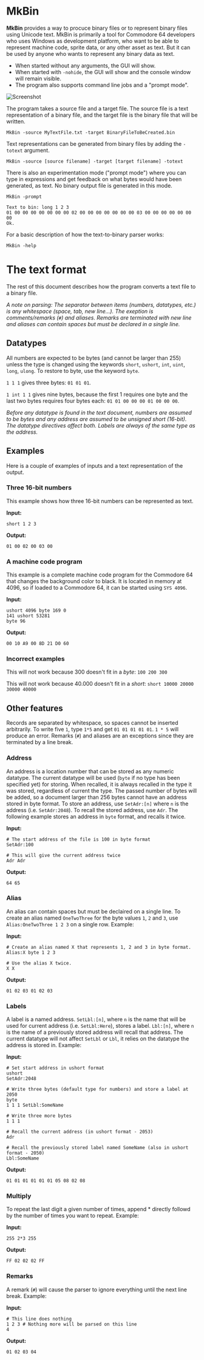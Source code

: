 # MkBin

**MkBin** provides a way to procuce binary files or to represent binary files using Unicode text.
MkBin is primarily a tool for Commodore 64 developers who uses Windows as development platform,
who want to be able to represent machine code, sprite data, or any other asset as text.
But it can be used by anyone who wants to represent any binary data as text.

- When started without any arguments, the GUI will show.
- When started with `-nohide`, the GUI will show and the console window will remain visible.
- The program also supports command line jobs and a "prompt mode".

![Screenshot](https://imghost.winsoft.se/upload/690711641999278Untitled-1.jpg)

The program takes a source file and a target file. The source file is a text representation
of a binary file, and the target file is the binary file that will be written.

`MkBin -source MyTextFile.txt -target BinaryFileToBeCreated.bin`

Text representations can be generated from binary files by adding the `-totext` argument.

`MkBin -source [source filename] -target [target filename] -totext`

There is also an experimentation mode ("prompt mode") where you can type in expressions and get feedback
on what bytes would have been generated, as text. No binary output file is generated in this mode.

`MkBin -prompt`

```
Text to bin: long 1 2 3
01 00 00 00 00 00 00 00 02 00 00 00 00 00 00 00 03 00 00 00 00 00 00 00
Ok.
```

For a basic description of how the text-to-binary parser works:

`MkBin -help`

# The text format

The rest of this document describes how the program converts a text file to a binary file.

*A note on parsing: The separator between items (numbers, datatypes, etc.) is any whitespace (space, tab, new line...).
The exeption is comments/remarks (`#`) and aliases. Remarks are terminated with new line and aliases can contain spaces but must be declared in a single line.*

## Datatypes

All numbers are expected to be bytes (and cannot be larger than 255) unless the type
is changed using the keywords `short`, `ushort`, `int`, `uint`, `long`, `ulong`. To restore
to byte, use the keyword `byte`.

`1 1 1` gives three bytes: `01 01 01`.

`1 int 1 1` gives nine bytes, because the first 1 requires one byte and
the last two bytes requires four bytes each: `01 01 00 00 00 01 00 00 00`.

*Before any datatype is found in the text document, numbers are assumed to be bytes and any address are assumed to be
unsigned short (16-bit). The datatype directives affect both. Labels are always of the same type as the address.*

## Examples

Here is a couple of examples of inputs and a text representation of the output.

### Three 16-bit numbers

This example shows how three 16-bit numbers can be represented as text.

**Input:**

`short 1 2 3`

**Output:**

`01 00 02 00 03 00`

### A machine code program

This example is a complete machine code program for the Commodore 64 that changes the background color to black.
It is located in memory at 4096, so if loaded to a Commodore 64, it can be started using `SYS 4096`.

**Input:**

```
ushort 4096 byte 169 0
141 ushort 53281
byte 96
```

**Output:**

`00 10 A9 00 8D 21 D0 60`

### Incorrect examples

This will not work because 300 doesn't fit in a *byte*: `100 200 300`

This will not work because 40.000 doesn't fit in a *short*: `short 10000 20000 30000 40000`

## Other features

Records are separated by whitespace, so spaces cannot be inserted arbitrarily. To write five `1`, type `1*5` and get `01 01 01 01 01`. `1 * 5` will produce an error.
Remarks (`#`) and aliases are an exceptions since they are terminated by a line break.

### Address

An address is a location number that can be stored as any numeric datatype. The current datatype will be used (`byte` if no type has been specified yet) for storing.
When recalled, it is always recalled in the type it was stored, regardless of current the type. The passed number of bytes will be added, so a document larger than 256 bytes cannot have an address stored in byte format.
To store an address, use `SetAdr:[n]` where `n` is the address (i.e. `SetAdr:2048`). To recall the stored address, use `Adr`.
The following example stores an address in `byte` format, and recalls it twice.

**Input:**

```
# The start address of the file is 100 in byte format
SetAdr:100

# This will give the current address twice
Adr Adr
```

**Output:**

`64 65`

### Alias

An alias can contain spaces but must be declaired on a single line. To create an alias named `OneTwoThree` for the byte values `1`, `2` and `3`, use `Alias:OneTwoThree 1 2 3` on a single row. Example:

**Input:**
```
# Create an alias named X that represents 1, 2 and 3 in byte format.
Alias:X byte 1 2 3

# Use the alias X twice.
X X
```

**Output:**

`01 02 03 01 02 03`

### Labels

A label is a named address. `SetLbl:[n]`, where `n` is the name that will be used for current address (i.e. `SetLbl:Here`), stores a label.
`Lbl:[n]`, where `n` is the name of a previously stored address will recall that address.
The current datatype will not affect `SetLbl` or `Lbl`, it relies on the datatype the address is stored in. Example:

**Input:**

```
# Set start address in ushort format
ushort
SetAdr:2048

# Write three bytes (default type for numbers) and store a label at 2050
byte
1 1 1 SetLbl:SomeName

# Write three more bytes
1 1 1

# Recall the current address (in ushort format - 2053)
Adr

# Recall the previously stored label named SomeName (also in ushort format - 2050)
Lbl:SomeName
```

**Output:**

`01 01 01 01 01 01 05 08 02 08`

### Multiply

To repeat the last digit a given number of times, append * directly followd by the number of times you want to repeat. Example:

**Input:**

```
255 2*3 255
```

**Output:**

`FF 02 02 02 FF`

### Remarks

A remark (`#`) will cause the parser to ignore everything until the next line break. Example:

**Input:**

```
# This line does nothing
1 2 3 # Nothing more will be parsed on this line
4
```

**Output:**

`01 02 03 04`
